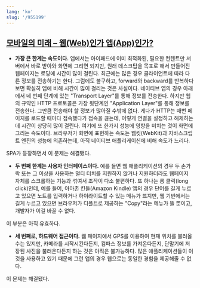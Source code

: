 ```yaml
---
lang: 'ko'
slug: '/955199'
---
```


## [모바일의 미래 – 웹(Web)인가 앱(App)인가?](https://sungmooncho.com/2010/05/30/web-vs-app/)

- **가장 큰 한계는 속도이다.** 앱에서는 아이패드에 이미 최적화된, 필요한 컨텐트만 서버에서 바로 받아와 화면에 그리면 되지만, 원래 데스크탑을 목표로 해서 만들어진 웹페이지는 로딩에 시간이 많이 걸린다. 최근에는 많은 경우 클라이언트에 따라 다른 정보를 전송하기는 한다. 그럼에도 불구하고, forward와 backward를 반복하다보면 확실히 앱에 비해 시간이 많이 걸리는 것은 사실이다. 네이티브 앱의 경우 아래에서 네 번째 단계에 있는 "Transport Layer"를 통해 정보를 전송한다. 하지만 웹의 규약인 HTTP 프로토콜은 가장 윗단계인 "Application Layer"를 통해 정보를 전송한다. 그만큼 전송해야 할 정보가 많아질 수밖에 없다. 게다가 HTTP는 매번 페이지를 로드할 때마다 접속했다가 접속을 끊는데, 이렇게 연결을 설정하고 해제하는데 시간이 상당히 많이 걸린다. 여기에 또 한가지 성능에 영향을 미치는 것이 화면에 그리는 속도이다. 브라우저가 화면에 표현하는 속도는 웹킷(WebKit)과 자바스크립트 엔진의 성능에 의존하는데, 아직 네이티브 애플리케이션에 비해 속도가 느리다.

SPA가 등장하면서 이 문제는 해결됐다.

- **두 번째 한계는 사용자 인터페이스이다.** 예를 들면 웹 애플리케이션의 경우 두 손가락 또는 그 이상을 사용하는 멀티 터치를 지원하지 않거나 지원하더라도 웹페이지 자체를 스크롤하는 기능과 섞여서 조작이 다소 불편하다. 또 하나는 롱 클릭(long click)인데, 예를 들어, 아마존 킨들(Amazon Kindle) 앱의 경우 단어를 길게 누르고 있으면 노트를 입력하거나 하이라이트할 수 있는 메뉴가 뜨지만, 웹 기반에서는 길게 누르고 있으면 브라우저가 디폴트로 제공하는 "Copy"라는 메뉴가 뜰 뿐이고, 개발자가 이걸 바꿀 수 없다.

이 부분은 아직 유효하다.

- **세 번째로, 하드웨어 접근이다.** 웹 페이지에서 GPS를 이용하여 현재 위치를 불러올 수는 있지만, 카메라를 시작시킨다든지, 컴파스 정보를 가져온다든지, 단말기에 저장된 사진을 불러온다든지 하는 것은 아직은 불가능하다. 많은 애플리케이션들이 이것을 사용하고 있기 때문에 그런 앱의 경우 웹으로는 동일한 경험을 제공해줄 수 없다.

이 문제는 해결됐다.
